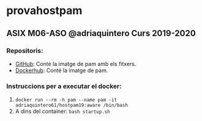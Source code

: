 # provahostpam
## ASIX M06-ASO @adriaquintero Curs 2019-2020
### Repositoris:
- [GitHub](https://github.com/adriaquinterol/provahostpam): Conté la imatge de pam amb els fitxers.
- [Dockerhub](https://hub.docker.com/repository/docker/adriaquintero61/hostpam19): Conté la imatge de pam.

### Instruccions per a executar el docker:

1. `docker run --rm -h pam --name pam -it adriaquintero61/hostpam19:aware /bin/bash` 
2. A dins del container: `bash startup.sh`
